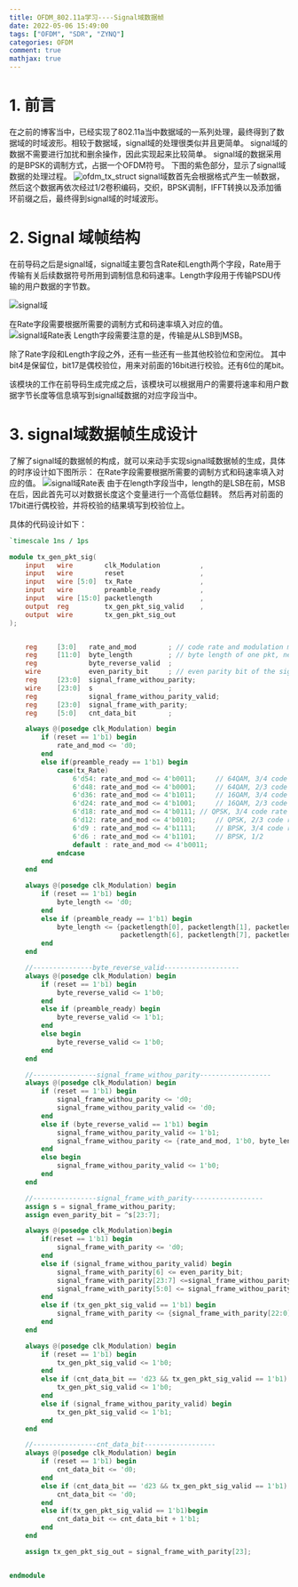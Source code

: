 ```yaml
---
title: OFDM_802.11a学习----Signal域数据帧
date: 2022-05-06 15:49:00
tags: ["OFDM", "SDR", "ZYNQ"]
categories: OFDM
comment: true
mathjax: true
---
```

# 1. 前言
在之前的博客当中，已经实现了802.11a当中数据域的一系列处理，最终得到了数据域的时域波形。相较于数据域，signal域的处理很类似并且更简单。
signal域的数据不需要进行加扰和删余操作，因此实现起来比较简单。
signal域的数据采用的是BPSK的调制方式，占据一个OFDM符号。
下图的紫色部分，显示了signal域数据的处理过程。
![ofdm_tx_struct](OFDM-802-11a学习-Signal域数据帧/ofdm_tx_struct.png)
signal域数首先会根据格式产生一帧数据，然后这个数据再依次经过1/2卷积编码，交织，BPSK调制，IFFT转换以及添加循环前缀之后，最终得到signal域的时域波形。
<!--more-->

# 2. Signal 域帧结构

在前导码之后是signal域，signal域主要包含Rate和Length两个字段，Rate用于传输有关后续数据符号所用到调制信息和码速率。Length字段用于传输PSDU传输的用户数据的字节数。

![signal域](OFDM-802-11a学习-Signal域数据帧/signal域.png)

在Rate字段需要根据所需要的调制方式和码速率填入对应的值。
![signal域Rate表](OFDM-802-11a学习-Signal域数据帧/signal域Rate表.png)
Length字段需要注意的是，传输是从LSB到MSB。

除了Rate字段和Length字段之外，还有一些还有一些其他校验位和空闲位。
其中bit4是保留位，bit17是偶校验位，用来对前面的16bit进行校验。还有6位的尾bit。

该模块的工作在前导码生成完成之后，该模块可以根据用户的需要将速率和用户数据字节长度等信息填写到signal域数据的对应字段当中。

# 3. signal域数据帧生成设计
了解了signal域的数据帧的构成，就可以来动手实现signal域数据帧的生成，具体的时序设计如下图所示：
在Rate字段需要根据所需要的调制方式和码速率填入对应的值。
![signal域Rate表](OFDM-802-11a学习-Signal域数据帧/signal_frame_timing.svg)
由于在length字段当中，length的是LSB在前，MSB在后，因此首先可以对数据长度这个变量进行一个高低位翻转。
然后再对前面的17bit进行偶校验，并将校验的结果填写到校验位上。

具体的代码设计如下：
```verilog
`timescale 1ns / 1ps

module tx_gen_pkt_sig(
	input 	wire		clk_Modulation			,
	input 	wire		reset					,
	input 	wire [5:0]	tx_Rate					,
	input	wire		preamble_ready			,
	input 	wire [15:0]	packetlength			,
	output 	reg 		tx_gen_pkt_sig_valid	,
	output 	wire 		tx_gen_pkt_sig_out
);


	reg 	[3:0] 	rate_and_mod		; // code rate and modulation mode
	reg  	[11:0]	byte_length 		; // byte length of one pkt, need to be reversed, LSB first, MSB least
	reg  			byte_reverse_valid	;
	wire  			even_parity_bit 	; // even parity bit of the signal domain
	reg  	[23:0]	signal_frame_withou_parity;
	wire  	[23:0] 	s  					;
	reg   			signal_frame_withou_parity_valid;
	reg  	[23:0] 	signal_frame_with_parity;
	reg  	[5:0]	cnt_data_bit 		;

	always @(posedge clk_Modulation) begin
		if (reset == 1'b1) begin
			rate_and_mod <= 'd0;
		end
		else if(preamble_ready == 1'b1) begin
			case(tx_Rate)
				6'd54: rate_and_mod <= 4'b0011; 	// 64QAM, 3/4 code rate
				6'd48: rate_and_mod <= 4'b0001; 	// 64QAM, 2/3 code rate
				6'd36: rate_and_mod <= 4'b1011; 	// 16QAM, 3/4 code rate
				6'd24: rate_and_mod <= 4'b1001; 	// 16QAM, 2/3 code rate
				6'd18: rate_and_mod <= 4'b0111;	// QPSK, 3/4 code rate
				6'd12: rate_and_mod <= 4'b0101; 	// QPSK, 2/3 code rate
				6'd9 : rate_and_mod <= 4'b1111; 	// BPSK, 3/4 code rate
				6'd6 : rate_and_mod <= 4'b1101; 	// BPSK, 1/2
				default : rate_and_mod <= 4'b0011;
			endcase
		end
	end

	always @(posedge clk_Modulation) begin
		if (reset == 1'b1) begin
			byte_length <= 'd0;
		end
		else if (preamble_ready == 1'b1) begin
			byte_length <= {packetlength[0], packetlength[1], packetlength[2], packetlength[3], packetlength[4], packetlength[5],
							packetlength[6], packetlength[7], packetlength[8], packetlength[9], packetlength[10], packetlength[11]};
		end
	end

	//---------------byte_reverse_valid-------------------
	always @(posedge clk_Modulation) begin
		if (reset == 1'b1) begin
			byte_reverse_valid <= 1'b0;
		end
		else if (preamble_ready) begin
			byte_reverse_valid <= 1'b1;
		end
		else begin
			byte_reverse_valid <= 1'b0;
		end
	end

	//----------------signal_frame_withou_parity------------------
	always @(posedge clk_Modulation) begin
		if (reset == 1'b1) begin
			signal_frame_withou_parity <= 'd0;
			signal_frame_withou_parity_valid <= 'd0;
		end
		else if (byte_reverse_valid == 1'b1) begin
			signal_frame_withou_parity_valid <= 1'b1;
			signal_frame_withou_parity <= {rate_and_mod, 1'b0, byte_length, 1'b0, 6'b000000};
		end
		else begin
			signal_frame_withou_parity_valid <= 1'b0;
		end
	end

	//----------------signal_frame_with_parity------------------
	assign s = signal_frame_withou_parity;
	assign even_parity_bit = ^s[23:7];

	always @(posedge clk_Modulation)begin
		if(reset == 1'b1) begin
			signal_frame_with_parity <= 'd0;
		end
		else if (signal_frame_withou_parity_valid) begin
			signal_frame_with_parity[6] <= even_parity_bit;
			signal_frame_with_parity[23:7] <=signal_frame_withou_parity[23:7];
			signal_frame_with_parity[5:0] <= signal_frame_withou_parity[5:0];
		end
		else if (tx_gen_pkt_sig_valid == 1'b1) begin
			signal_frame_with_parity <= {signal_frame_with_parity[22:0], 1'b0};
		end
	end

	always @(posedge clk_Modulation) begin
		if (reset == 1'b1) begin
			tx_gen_pkt_sig_valid <= 1'b0;
		end
		else if (cnt_data_bit == 'd23 && tx_gen_pkt_sig_valid == 1'b1) begin
			tx_gen_pkt_sig_valid <= 1'b0;
		end
		else if (signal_frame_withou_parity_valid) begin
			tx_gen_pkt_sig_valid <= 1'b1;
		end
	end

	//----------------cnt_data_bit------------------
	always @(posedge clk_Modulation) begin
		if (reset == 1'b1) begin
			cnt_data_bit <= 'd0;
		end
		else if (cnt_data_bit == 'd23 && tx_gen_pkt_sig_valid == 1'b1) begin
			cnt_data_bit <= 'd0;
		end
		else if(tx_gen_pkt_sig_valid == 1'b1)begin
			cnt_data_bit <= cnt_data_bit + 1'b1;
		end
	end

	assign tx_gen_pkt_sig_out = signal_frame_with_parity[23];


endmodule

```
